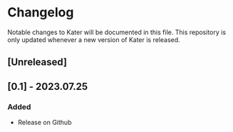 # Changelog

Notable changes to Kater will be documented in this file.  This
repository is only updated whenever a new version of Kater is
released.

## [Unreleased]

## [0.1] - 2023.07.25
### Added

- Release on Github
